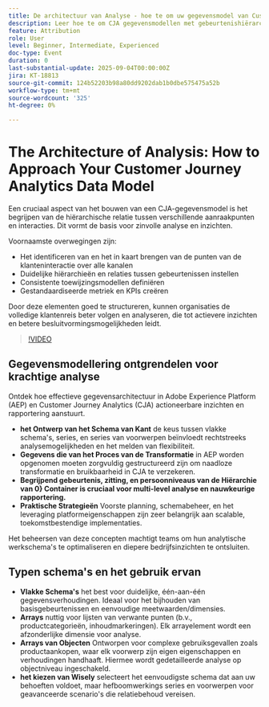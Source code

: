 ```yaml
---
title: De architectuur van Analyse - hoe te om uw gegevensmodel van Customer Journey Analytics te benaderen
description: Leer hoe te om CJA gegevensmodellen met gebeurtenishiërarchieën, attributie, en KPIs te structureren om diepere inzichten van de klantenreis te ontsluiten.
feature: Attribution
role: User
level: Beginner, Intermediate, Experienced
doc-type: Event
duration: 0
last-substantial-update: 2025-09-04T00:00:00Z
jira: KT-18813
source-git-commit: 124b52203b98a80dd9202dab1b0dbe575475a52b
workflow-type: tm+mt
source-wordcount: '325'
ht-degree: 0%

---
```



# The Architecture of Analysis: How to Approach Your Customer Journey Analytics Data Model

Een cruciaal aspect van het bouwen van een CJA-gegevensmodel is het begrijpen van de hiërarchische relatie tussen verschillende aanraakpunten en interacties. Dit vormt de basis voor zinvolle analyse en inzichten.

Voornaamste overwegingen zijn:

* Het identificeren van en het in kaart brengen van de punten van de klanteninteractie over alle kanalen
* Duidelijke hiërarchieën en relaties tussen gebeurtenissen instellen
* Consistente toewijzingsmodellen definiëren
* Gestandaardiseerde metriek en KPIs creëren

Door deze elementen goed te structureren, kunnen organisaties de volledige klantenreis beter volgen en analyseren, die tot actievere inzichten en betere besluitvormingsmogelijkheden leidt.

>[!VIDEO](https://video.tv.adobe.com/v/3471111/?learn=on&enablevpops)

## Gegevensmodellering ontgrendelen voor krachtige analyse

Ontdek hoe effectieve gegevensarchitectuur in Adobe Experience Platform (AEP) en Customer Journey Analytics (CJA) actioneerbare inzichten en rapportering aanstuurt.

* **het Ontwerp van het Schema van Kant** de keus tussen vlakke schema&#39;s, series, en series van voorwerpen beïnvloedt rechtstreeks analysemogelijkheden en het melden van flexibiliteit.
* **Gegevens die van het Proces van de Transformatie** in AEP worden opgenomen moeten zorgvuldig gestructureerd zijn om naadloze transformatie en bruikbaarheid in CJA te verzekeren.
* **Begrijpend gebeurtenis, zitting, en persoonniveaus van de Hiërarchie van 0} Container is cruciaal voor multi-level analyse en nauwkeurige rapportering.**
* **Praktische Strategieën** Voorste planning, schemabeheer, en het leveraging platformeigenschappen zijn zeer belangrijk aan scalable, toekomstbestendige implementaties.

Het beheersen van deze concepten machtigt teams om hun analytische werkschema&#39;s te optimaliseren en diepere bedrijfsinzichten te ontsluiten.

## Typen schema&#39;s en het gebruik ervan

* **Vlakke Schema&#39;s** het best voor duidelijke, één-aan-één gegevensverhoudingen. Ideaal voor het bijhouden van basisgebeurtenissen en eenvoudige meetwaarden/dimensies.
* **Arrays** nuttig voor lijsten van verwante punten (b.v., productcategorieën, inhoudmarkeringen). Elk arrayelement wordt een afzonderlijke dimensie voor analyse.
* **Arrays van Objecten** Ontworpen voor complexe gebruiksgevallen zoals productaankopen, waar elk voorwerp zijn eigen eigenschappen en verhoudingen handhaaft. Hiermee wordt gedetailleerde analyse op objectniveau ingeschakeld.
* **het kiezen van Wisely** selecteert het eenvoudigste schema dat aan uw behoeften voldoet, maar hefboomwerkings series en voorwerpen voor geavanceerde scenario&#39;s die relatiebehoud vereisen.